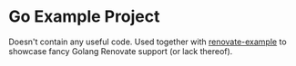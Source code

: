 # Go Example Project

Doesn't contain any useful code. Used together with [renovate-example](https://github.com/Okeanos/renovate-example) to
showcase fancy Golang Renovate support (or lack thereof).
